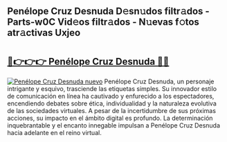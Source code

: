 ## Penélope Cruz Desnuda D𝚎sn𝚞dos filtr𝚊dos - Parts-w0C Vid𝚎os filtr𝚊dos - N𝚞evas f𝚘tos atr𝚊ctivas Uxjeo

# <h2><a href="http://mb1r0x.tromn.icu/?c=Pen%c3%a9lope+Cruz+Desnuda">🔗👉👉👉 Penélope Cruz Desnuda 🔗🔗</a></h2>

[![Penélope Cruz Desnuda nuevo](https://i.imgur.com/pEAQMta.gif)](http://mb1r0x.tromn.icu/?c=Pen%c3%a9lope+Cruz+Desnuda)
Penélope Cruz Desnuda, un personaje intrigante y esquivo, trasciende las etiquetas simples. Su innovador estilo de comunicación en línea ha cautivado y enfurecido a los espectadores, encendiendo debates sobre ética, individualidad y la naturaleza evolutiva de las sociedades virtuales. A pesar de la incertidumbre de sus próximas acciones, su impacto en el ámbito digital es profundo. La determinación inquebrantable y el encanto innegable impulsan a Penélope Cruz Desnuda hacia adelante en el reino virtual.
